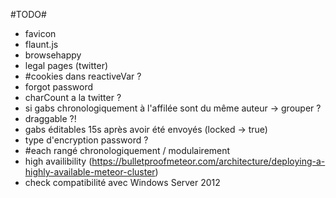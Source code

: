 #TODO#

- favicon
- flaunt.js
- browsehappy
- legal pages (twitter)
- #cookies dans reactiveVar ?
- forgot password
- charCount a la twitter ?
- si gabs chronologiquement à l'affilée sont du même auteur -> grouper ?
- draggable ?!
- gabs éditables 15s après avoir été envoyés (locked -> true)
- type d'encryption password ?
- #each rangé chronologiquement / modulairement
- high availibility (https://bulletproofmeteor.com/architecture/deploying-a-highly-available-meteor-cluster)
- check compatibilité avec Windows Server 2012
